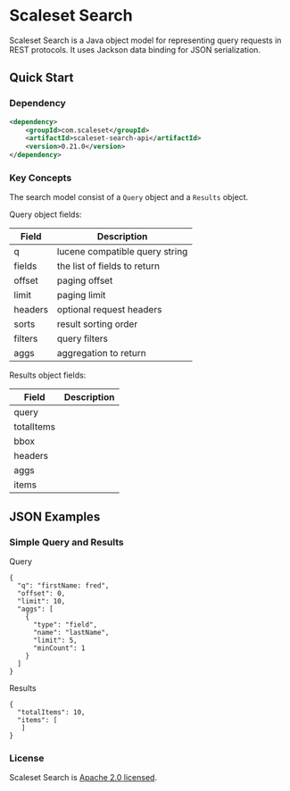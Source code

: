 Scaleset Search
==============

Scaleset Search is a Java object model for representing query requests in REST protocols.  It uses Jackson data binding
for JSON serialization.

Quick Start
-----------

### Dependency

```xml
<dependency>
    <groupId>com.scaleset</groupId>
    <artifactId>scaleset-search-api</artifactId>
    <version>0.21.0</version>
</dependency>
```

### Key Concepts

The search model consist of a `Query` object and a `Results` object. 

Query object fields:

| Field     | Description |
|-----------|-------------|
| q         | lucene compatible query string |
| fields    | the list of fields to return |
| offset    | paging offset |
| limit     | paging limit |
| headers   | optional request headers |
| sorts     | result sorting order |
| filters   | query filters|
| aggs      | aggregation to return |

Results object fields:

| Field     | Description |
|-----------|-------------|
| query     |             |
| totalItems|             |
| bbox      |             |
| headers   |             |
| aggs      |             |
| items     |             |

JSON Examples
-----------

### Simple Query and Results

Query

```
{
  "q": "firstName: fred",
  "offset": 0,
  "limit": 10,
  "aggs": [
    {
      "type": "field",
      "name": "lastName",
      "limit": 5,
      "minCount": 1
    }
  ]
}
```

Results

```
{
  "totalItems": 10,
  "items": [
   ]
}
```


### License

Scaleset Search is [Apache 2.0 licensed](http://www.apache.org/licenses/LICENSE-2.0.html).
